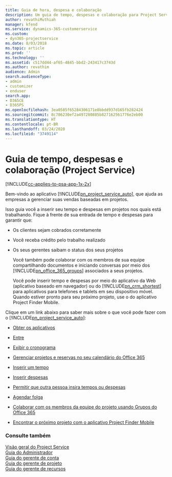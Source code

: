 ```yaml
---
title: Guia de hora, despesa e colaboração
description: Um guia de tempo, despesas e colaboração para Project Service
author: revathiMuthiah
manager: kfend
ms.service: dynamics-365-customerservice
ms.custom:
- dyn365-projectservice
ms.date: 8/03/2018
ms.topic: article
ms.prod: ''
ms.technology: ''
ms.assetid: c517dd44-af65-4845-bbd2-243417c3743d
ms.author: revathim
audience: Admin
search.audienceType:
- admin
- customizer
- enduser
search.app:
- D365CE
- D365PS
ms.openlocfilehash: 3ea0585f65284306171e8bbdd937d165fb282424
ms.sourcegitcommit: 8c786230ef2a497280885b827162561776e2eb00
ms.translationtype: HT
ms.contentlocale: pt-BR
ms.lasthandoff: 03/24/2020
ms.locfileid: "3749114"
---
```

# <a name="time-expense-and-collaboration-guide-project-service"></a>Guia de tempo, despesas e colaboração (Project Service)

[!INCLUDE[cc-applies-to-psa-app-1x-2x](../includes/cc-applies-to-psa-app-1x-2x.md)]

Bem-vindo ao aplicativo [!INCLUDE[pn_project_service_auto](../includes/pn-project-service-auto.md)], que ajuda as empresas a gerenciar suas vendas baseadas em projetos. 
  
 Isso guia você a inserir seu tempo e despesas em projetos nos quais está trabalhando. Fique à frente de sua entrada de tempo e despesas para garantir que:  
  
- Os clientes sejam cobrados corretamente  
  
- Você receba crédito pelo trabalho realizado  
  
- Os seus gerentes saibam o status dos seus projetos  
  
  Você também pode colaborar com os membros de sua equipe compartilhando documentos e iniciando conversas por meio dos [!INCLUDE[pn_office_365_groups](../includes/pn-office-365-groups.md)] associados a seus projetos.  
  
  Você pode inserir tempo e despesas por meio do aplicativo da Web (aplicativo baseado em navegador) ou do [!INCLUDE[pn_crm_shortest](../includes/pn-crm-shortest.md)] para aplicativos para telefones e tablets em seu dispositivo móvel. Quando estiver pronto para seu próximo projeto, use o do aplicativo Project Finder Mobile.  
  
Clique em um link abaixo para saber mais sobre o que você pode fazer com o [!INCLUDE[pn_project_service_auto](../includes/pn-project-service-auto.md)]:  
  
-   [Obter os aplicativos](../project-service/get-apps.md)  
  
-   [Entre](../project-service/sign-in.md)  
  
-   [Exibir o cronograma](../project-service/view-schedule.md)  
  
-   [Gerenciar projetos e reservas no seu calendário do Office 365](../project-service/manage-project-bookings-office-365-calendar.md)  
  
-   [Inserir um tempo](../project-service/enter-time.md)  
  
-   [Inserir despesas](../project-service/enter-expenses.md)  
  
-   [Permitir que outra pessoa insira tempos ou despesas](../project-service/allow-someone-else-enter-time-entry-expense.md)  
  
-   [Agendar folga](../project-service/schedule-time-off.md)  
  
-   [Colaborar com os membros da equipe do projeto usando Grupos do Office 365](../project-service/collaborate-project-team-members-office-365-groups.md)  
  
-   [Encontrar o próximo projeto com o aplicativo Project Finder Mobile](../project-service/find-next-project-finder-mobile-app.md)  
  
### <a name="see-also"></a>Consulte também  
 [Visão geral do Project Service](../project-service/overview.md)   
 [Guia do Administrador](../project-service/admin-guide.md)   
 [Guia do gerente de conta](../project-service/account-manager-guide.md)   
 [Guia do gerente de projeto](../project-service/project-manager-guide.md)   
 [Guia do gerente de recursos](../project-service/resource-manager-guide.md)   
